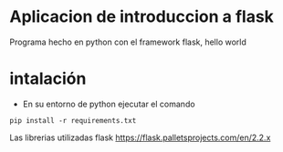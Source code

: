 # Aplicacion  de introduccion a flask

Programa hecho en python con  el framework flask, hello world

# intalación

- En su entorno de python ejecutar el comando
```
pip install -r requirements.txt
```
Las librerias utilizadas flask https://flask.palletsprojects.com/en/2.2.x